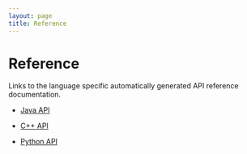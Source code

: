 ```yaml
---
layout: page
title: Reference
---
```


# Reference

Links to the language specific automatically generated API reference documentation.

* [Java API](https://claraweb.jlab.org/api/clara/java/)

* [C++ API](https://claraweb.jlab.org/api/clara/cpp/)

* [Python API](https://claraweb.jlab.org/api/clara/python/)

